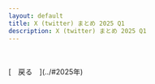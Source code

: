 ```yaml
---
layout: default
title: X (twitter) まとめ 2025 Q1
description: X (twitter) まとめ 2025 Q1
---
```


<script async src="https://platform.twitter.com/widgets.js" charset="utf-8"></script>


<br>
<br>
[&emsp;戻る&emsp;](../#2025年)
